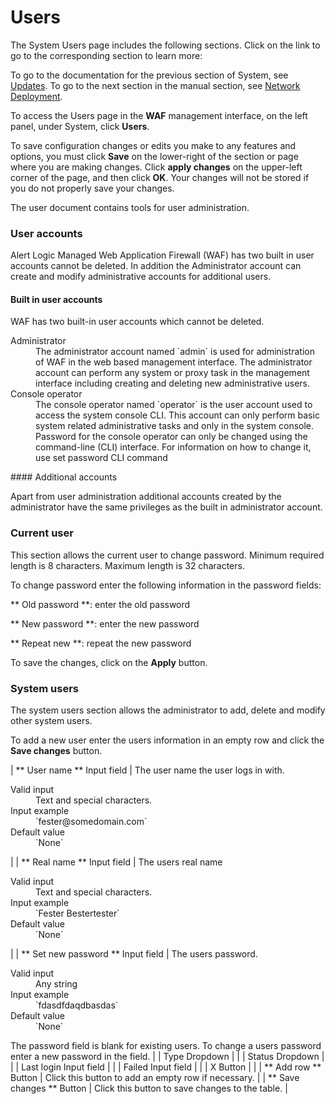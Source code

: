 # Users

The System Users page includes the following sections. Click on the link to go to the corresponding section to learn more:

<!--<MadCap:menuProxy mc-linked-toc="$topicHeadings" xmlns:MadCap="http://www.madcapsoftware.com/Schemas/MadCap.xsd" />-->
To go to the documentation for the previous section of System, see [Updates](ref_system_updates.md). To go to  the next section in the manual section, see [Network Deployment](ch_network.md).

To access the Users page in the **WAF** management interface, on the left panel, under System, click **Users**.

To save configuration changes or edits you make to any features and options, you must click **Save** on the lower-right of the section or page where you are making changes. Click **apply changes** on the upper-left corner of the page, and then click **OK**. Your changes will not be stored if you do not properly save your changes.

The user document contains tools for user administration.

### User accounts

Alert Logic Managed Web Application Firewall (WAF) has two built in user accounts cannot be deleted. In addition the Administrator account can create and modify administrative accounts for additional users.

#### Built in user accounts

WAF has two built-in user accounts which cannot be deleted.

<dl><dt>        Administrator      </dt><dd>The administrator account named `admin` is used for administration of WAF in the web based management interface.
The administrator account can perform any system or proxy task in the management interface including creating and deleting new administrative users.</dd><dt>        Console operator      </dt><dd>The console operator named `operator` is the user account used to access the system console CLI. This account can only perform basic system related administrative tasks and only in the system console.
Password for the console operator can only be changed using the command-line (CLI) interface. For information on how to change it, use set password CLI command</dd></dl>#### Additional accounts

Apart from user administration additional accounts created by the administrator have the same privileges as the built in administrator account.

### Current user

This section allows the current user to change password. Minimum required length is 8 characters. Maximum length is 32 characters.

To change password enter the following information in the password fields:

**        Old password      **: enter the old password

**        New password      **: enter the new password

**        Repeat new      **: repeat the new password

To save the changes, click on the **Apply** button.

### System users

The system users section allows the administrator to add, delete and modify other system users.

To add a new user enter the users information in an empty row and click the **Save changes** button.

<colgroup></colgroup>| **                User name              ** Input field | The user name the user logs in with.<dl><dt>                  Valid input                </dt><dd>Text and special characters.</dd><dt>                  Input example                </dt><dd>`fester@somedomain.com`</dd><dt>                  Default value                </dt><dd>`None`</dd></dl> |
| **                Real name              ** Input field | The users real name<dl><dt>                  Valid input                </dt><dd>Text and special characters.</dd><dt>                  Input example                </dt><dd>`Fester Bestertester`</dd><dt>                  Default value                </dt><dd>`None`</dd></dl> |
| **                Set new password              ** Input field | The users password.<dl><dt>                  Valid input                </dt><dd>Any string</dd><dt>                  Input example                </dt><dd>`fdasdfdaqdbasdas`</dd><dt>                  Default value                </dt><dd>`None`</dd></dl> The password field is blank for existing users. To change a users password enter a new password in the field. |
| Type Dropdown |  |
| Status Dropdown |  |
| Last login Input field |  |
| Failed Input field |  |
| X Button |  |
| **                Add row              ** Button | Click this button to add an empty row if necessary. |
| **                Save changes              ** Button | Click this button to save changes to the table. |
